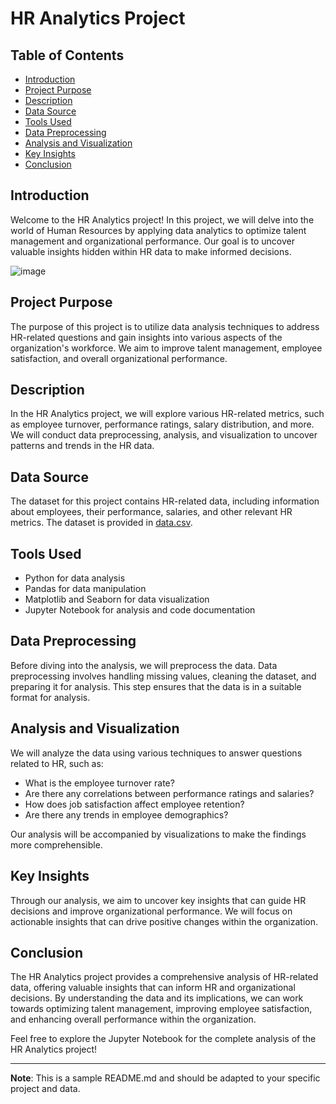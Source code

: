# HR Analytics Project

## Table of Contents
- [Introduction](#introduction)
- [Project Purpose](#project-purpose)
- [Description](#description)
- [Data Source](#data-source)
- [Tools Used](#tools-used)
- [Data Preprocessing](#data-preprocessing)
- [Analysis and Visualization](#analysis-and-visualization)
- [Key Insights](#key-insights)
- [Conclusion](#conclusion)

## Introduction
Welcome to the HR Analytics project! In this project, we will delve into the world of Human Resources by applying data analytics to optimize talent management and organizational performance. Our goal is to uncover valuable insights hidden within HR data to make informed decisions.

![image](https://github.com/Ayoub-etoullali/MeriSKILL-Internship/assets/92756846/dbf29108-e93b-4a9f-964c-f89efa738471)

## Project Purpose
The purpose of this project is to utilize data analysis techniques to address HR-related questions and gain insights into various aspects of the organization's workforce. We aim to improve talent management, employee satisfaction, and overall organizational performance.

## Description
In the HR Analytics project, we will explore various HR-related metrics, such as employee turnover, performance ratings, salary distribution, and more. We will conduct data preprocessing, analysis, and visualization to uncover patterns and trends in the HR data.

## Data Source
The dataset for this project contains HR-related data, including information about employees, their performance, salaries, and other relevant HR metrics. The dataset is provided in [data.csv](data.csv).

## Tools Used
- Python for data analysis
- Pandas for data manipulation
- Matplotlib and Seaborn for data visualization
- Jupyter Notebook for analysis and code documentation

## Data Preprocessing
Before diving into the analysis, we will preprocess the data. Data preprocessing involves handling missing values, cleaning the dataset, and preparing it for analysis. This step ensures that the data is in a suitable format for analysis.

## Analysis and Visualization
We will analyze the data using various techniques to answer questions related to HR, such as:
- What is the employee turnover rate?
- Are there any correlations between performance ratings and salaries?
- How does job satisfaction affect employee retention?
- Are there any trends in employee demographics?

Our analysis will be accompanied by visualizations to make the findings more comprehensible.

## Key Insights
Through our analysis, we aim to uncover key insights that can guide HR decisions and improve organizational performance. We will focus on actionable insights that can drive positive changes within the organization.

## Conclusion
The HR Analytics project provides a comprehensive analysis of HR-related data, offering valuable insights that can inform HR and organizational decisions. By understanding the data and its implications, we can work towards optimizing talent management, improving employee satisfaction, and enhancing overall performance within the organization.

Feel free to explore the Jupyter Notebook for the complete analysis of the HR Analytics project!

---

**Note**: This is a sample README.md and should be adapted to your specific project and data.

